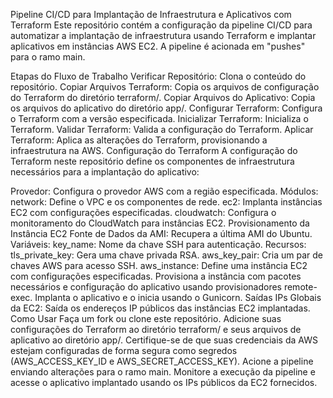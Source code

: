 
Pipeline CI/CD para Implantação de Infraestrutura e Aplicativos com Terraform
Este repositório contém a configuração da pipeline CI/CD para automatizar a implantação de infraestrutura usando Terraform e implantar aplicativos em instâncias AWS EC2. A pipeline é acionada em "pushes" para o ramo main.

Etapas do Fluxo de Trabalho
Verificar Repositório: Clona o conteúdo do repositório.
Copiar Arquivos Terraform: Copia os arquivos de configuração do Terraform do diretório terraform/.
Copiar Arquivos do Aplicativo: Copia os arquivos do aplicativo do diretório app/.
Configurar Terraform: Configura o Terraform com a versão especificada.
Inicializar Terraform: Inicializa o Terraform.
Validar Terraform: Valida a configuração do Terraform.
Aplicar Terraform: Aplica as alterações do Terraform, provisionando a infraestrutura na AWS.
Configuração do Terraform
A configuração do Terraform neste repositório define os componentes de infraestrutura necessários para a implantação do aplicativo:

Provedor: Configura o provedor AWS com a região especificada.
Módulos:
network: Define o VPC e os componentes de rede.
ec2: Implanta instâncias EC2 com configurações especificadas.
cloudwatch: Configura o monitoramento do CloudWatch para instâncias EC2.
Provisionamento da Instância EC2
Fonte de Dados da AMI: Recupera a última AMI do Ubuntu.
Variáveis:
key_name: Nome da chave SSH para autenticação.
Recursos:
tls_private_key: Gera uma chave privada RSA.
aws_key_pair: Cria um par de chaves AWS para acesso SSH.
aws_instance: Define uma instância EC2 com configurações especificadas.
Provisiona a instância com pacotes necessários e configuração do aplicativo usando provisionadores remote-exec.
Implanta o aplicativo e o inicia usando o Gunicorn.
Saídas
IPs Globais da EC2: Saída os endereços IP públicos das instâncias EC2 implantadas.
Como Usar
Faça um fork ou clone este repositório.
Adicione suas configurações do Terraform ao diretório terraform/ e seus arquivos de aplicativo ao diretório app/.
Certifique-se de que suas credenciais da AWS estejam configuradas de forma segura como segredos (AWS_ACCESS_KEY_ID e AWS_SECRET_ACCESS_KEY).
Acione a pipeline enviando alterações para o ramo main.
Monitore a execução da pipeline e acesse o aplicativo implantado usando os IPs públicos da EC2 fornecidos.
